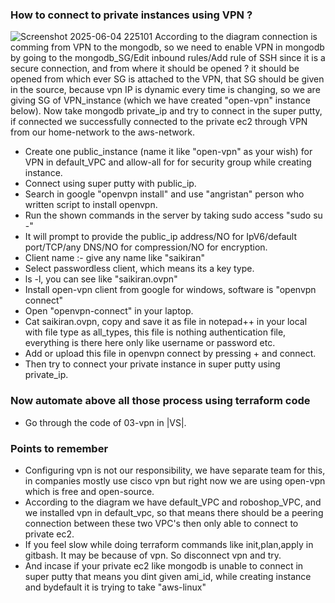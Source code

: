 ### How to connect to private instances using VPN ?
![Screenshot 2025-06-04 225101](https://github.com/user-attachments/assets/6df4a952-3eec-4e72-9c53-bd6e21df09c7)
According to the diagram connection is comming from VPN to the mongodb, so we need to enable VPN in mongodb by going to the mongodb_SG/Edit inbound rules/Add rule of SSH since it is a secure connection, and from where it should be opened ? it should be opened from which ever SG is attached to the VPN, that SG should be given in the source, because vpn IP is dynamic every time is changing, so we are giving SG of VPN_instance (which we have created "open-vpn" instance below). Now take mongodb private_ip and try to connect in the super putty, if connected we successfully connected to the private ec2 through VPN from our home-network to the aws-network.

- Create one public_instance (name it like "open-vpn" as your wish) for VPN in default_VPC and allow-all for
  for security group while creating instance. 
- Connect using super putty with public_ip.
- Search in google "openvpn install" and use "angristan" person who written script to install openvpn.
- Run the shown commands in the server by taking sudo access "sudo su -"
- It will prompt to provide the public_ip address/NO for IpV6/default port/TCP/any DNS/NO for compression/NO
  for encryption.
- Client name :- give any name like "saikiran"
- Select passwordless client, which means its a key type.
- ls -l, you can see like "saikiran.ovpn"
- Install open-vpn client from google for windows, software is "openvpn connect"
- Open "openvpn-connect" in your laptop.
- Cat saikiran.ovpn, copy and save it as file in notepad++ in your local with file type as all_types, this
  file is nothing authentication file, everything is there here only like username or password etc.
- Add or upload this file in openvpn connect by pressing + and connect.
- Then try to connect your private instance in super putty using private_ip.

### Now automate above all those process using terraform code
- Go through the code of 03-vpn in |VS|.




### Points to remember
- Configuring vpn is not our responsibility, we have separate team for this, in companies mostly use cisco vpn
  but right now we are using open-vpn which is free and open-source.
- According to the diagram we have default_VPC and roboshop_VPC, and we installed vpn in default_vpc, so that
  means there should be a peering connection between these two VPC's then only able to connect to private ec2.
- If you feel slow while doing terraform commands like init,plan,apply in gitbash. It may be because of vpn.
  So disconnect vpn and try.
- And incase if your private ec2 like mongodb is unable to connect in super putty that means you dint given
  ami_id, while creating instance and bydefault it is trying to take "aws-linux"

